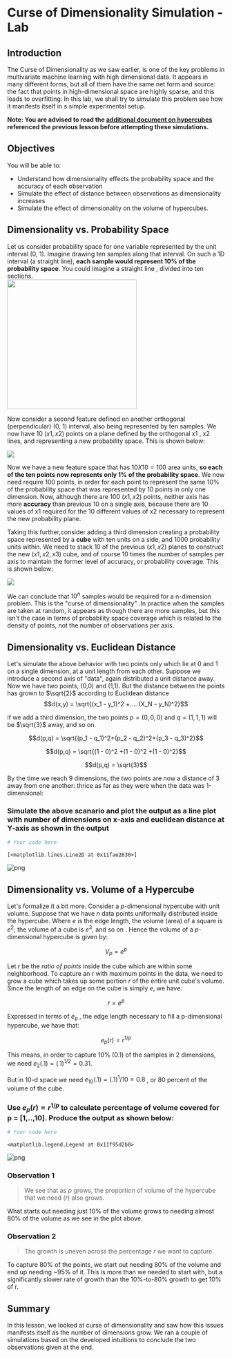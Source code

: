 
# Curse of Dimensionality Simulation - Lab

## Introduction

The Curse of Dimensionality as we saw earlier, is one of the key problems in multivariate machine learning with high dimensional data. It appears in many different forms, but all of them have the same net form and source: the fact that points in high-dimensional space are highly sparse, and this leads to overfitting. In this lab, we shall try to simulate this problem see how it manifests itself in s simple experimental setup. 

__Note: You are advised to read the [additional document on hypercubes](http://www.maths.manchester.ac.uk/~mlotz/teaching/suprises.pdf) referenced the previous lesson before attempting these simulations.__

## Objectives

You will be able to:

- Understand how dimensionality effects the probability space and the accuracy of each observation
- Simulate the effect of distance between observations as dimensionality increases
- Simulate the effect of dimensionality on the volume of hypercubes. 

## Dimensionality vs. Probability Space
Let us consider probability space for one variable represented by the unit interval (0, 1). Imagine drawing ten samples along that interval. On such a 1D interval (a straight line), __each sample would represent 10% of the probability space__. You could imagine a straight line , divided into ten sections.  
<img src="1D.png" width=300>

Now consider a second feature defined on another orthogonal (perpendicular) (0, 1) interval, also being represented by ten samples. We now have 10 $(x1 , x2)$ points on a plane defined by the orthogonal x1 , x2 lines, and representing a new probability space. This is shown below:


![](curse_1.gif)

Now we have a new feature space that has $10 X 10 = 100$ area units, __so each of the ten points now represents only 1% of the probability space__. We now need require 100 points, in order for each point to represent the same 10% of the probability space that was represented by 10 points in only one dimension. Now, although there are 100 $(x1 , x2)$ points, neither axis has more __accuracy__ than previous 10 on a single axis, because there are 10 values of x1 required for the 10 different values of x2 necessary to represent the new probability plane. 

Taking this further,consider adding a third dimension creating a probability space represented by a __cube__ with ten units on a side, and 1000 probability units within. We need to stack 10 of the previous $(x1 , x2)$ planes to construct the new $(x1 , x2 , x3)$ cube, and of course 10 times the number of samples per axis to maintain the former level of accuracy, or probability coverage. This is shown below:

![](cube.gif)

We can conclude that $10^n$ samples would be required for a n-dimension problem. This is the "curse of dimensionality" .In practice when the samples are taken at random, it appears as though there are more samples, but this isn't the case in terms of probability space coverage which is related to the density of points, not the number of observations per axis.

## Dimensionality vs. Euclidean Distance

Let's simulate the above behavior with two points only which lie at 0 and 1 on a single dimension, at a unit length from each other. Suppose we introduce a second axis of "data", again distributed a unit distance away. Now we have two points, (0,0) and (1,1). But the distance between the points has grown to $\sqrt{2}$ according to Euclidean distance $$d(x,y) = \sqrt{(x_1 - y_1)^2 +.....(X_N - y_N)^2}$$

if we add a third dimension, the two points $p= (0, 0, 0)$ and $q=(1, 1, 1)$ will be $\sqrt{3}$ away, and so on.  

$$d(p,q) = \sqrt{(p_1 - q_1)^2+(p_2 - q_2)^2+(p_3 - q_3)^2}$$  

$$d(p,q) = \sqrt{(1 - 0)^2 +(1 - 0)^2 +(1 - 0)^2}$$  

$$d(p,q) = \sqrt{3}$$

By the time we reach 9 dimensions, the two points are now a distance of 3 away from one another: thrice as far as they were when the data was 1-dimensional: 

### Simulate the above scanario and plot the output as a line plot with number of dimensions on x-axis and euclidean distance at Y-axis as shown in the output 


```python
# Your code here 
```




    [<matplotlib.lines.Line2D at 0x11fae2630>]




![png](index_files/index_3_1.png)


## Dimensionality vs. Volume of a Hypercube
Let's formalize it a bit more. Consider a  $p$-dimensional hypercube with unit volume. Suppose that we have $n$  data points uniformally distributed inside the hypercube. Where  $e$  is the edge length, the volume (area) of a square is $e^2$; the volume of a cube is  $e^3$, and so on . Hence the volume of a  $p$-dimensional hypercube is given by:

$$V_p=e^p$$
 
Let  $r$  be the *ratio of points* inside the cube which are within some neighborhood. To capture an $r$ with maximum points in the data, we need to grow a cube which takes up some portion $r$ of the entire unit cube's volume. Since the length of an edge on the cube is simply $e$, we have:

$$r=e^p$$
 
Expressed in terms of  $e_p$ , the edge length necessary to fill a p-dimensional hypercube, we have that:

$$e_p(r)=r^{1/p}$$
 
This means, in order to capture 10% (0.1) of the samples in 2 dimensions, we need  $e_2(.1)=(.1)^{1/2}=0.31$. 

But in 10-d space we need $e_{10}(.1)=(.1)^1/10=0.8$ , or 80 percent of the volume of the cube. 

### Use $e_p(r)=r^{1/p}$ to calculate percentage of volume covered for p = [1,..,10]. Produce the output as shown below:


```python
# Your code here 
```




    <matplotlib.legend.Legend at 0x11f95d2b0>




![png](index_files/index_5_1.png)


### Observation 1
> We see that as   $p$  grows, the proportion of volume of the hypercube that we need ($r$) also grows. 

What starts out needing just 10% of the volume grows to needing almost 80% of the volume as we see in the plot above. 

### Observation 2

> The growth is uneven across the percentage  $r$  we want to capture. 

To capture 80% of the points, we start out needing 80% of the volume and end up needing ~95% of it. This is more than we needed to start with, but a significantly slower rate of growth than the 10%-to-80% growth to get 10% of  r.  

## Summary 

In this lesson, we looked at curse of dimensionality and saw how this issues manifests itself as the number of dimensions grow. We ran a couple of simulations based on the developed intuitions to conclude the two observations given at the end.  
